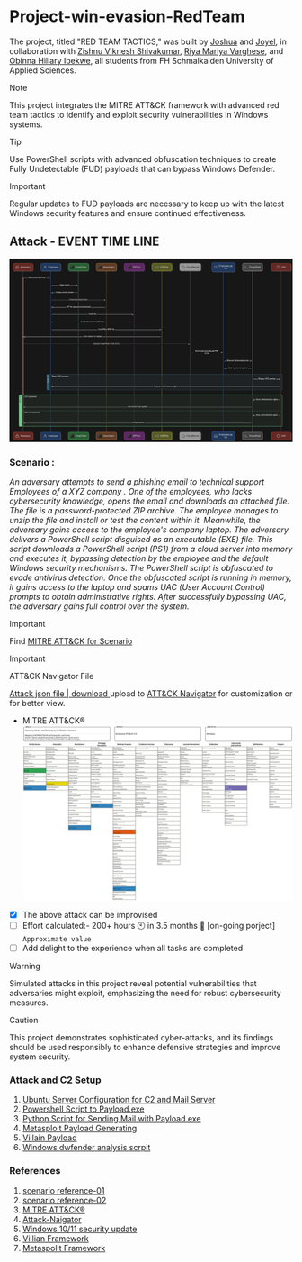 # Project-win-evasion-RedTeam
The project, titled "RED TEAM TACTICS," was built by [Joshua](https://github.com/JOSHUAPBIJU) and [Joyel](https://github.com/joyelpbiju), in collaboration with [Zishnu Viknesh Shivakumar](https://github.com/shivakumarzishnuviknesh7), [Riya Mariya Varghese](https://github.com/Riya-Mariya), and [Obinna Hillary Ibekwe](https://github.com/Ibekwe-1), all students from FH Schmalkalden University of Applied Sciences.
> [!NOTE]
> This project integrates the MITRE ATT&CK framework with advanced red team tactics to identify and exploit security vulnerabilities in Windows systems.

> [!TIP]
> Use PowerShell scripts with advanced obfuscation techniques to create Fully Undetectable (FUD) payloads that can bypass Windows Defender.

> [!IMPORTANT]
> Regular updates to FUD payloads are necessary to keep up with the latest Windows security features and ensure continued effectiveness.
## Attack - EVENT TIME LINE

![Att&ck Time Line](https://raw.githubusercontent.com/JOSHUAPBIJU/Project-win-evasion-RedTeam/main/Resource/attack-time-line.png)

### Scenario :
_An adversary attempts to send a phishing email to technical support Employees of a XYZ company . One of the employees, who lacks cybersecurity knowledge, opens the email and downloads an attached file. The file is a password-protected ZIP archive. The employee manages to unzip the file and install or test the content within it.
Meanwhile, the adversary gains access to the employee's company laptop. The adversary delivers a PowerShell script disguised as an executable (EXE) file. This script downloads a PowerShell script (PS1) from a cloud server into memory and executes it, bypassing detection by the employee and the default Windows security mechanisms.
The PowerShell script is obfuscated to evade antivirus detection. Once the obfuscated script is running in memory, it gains access to the laptop and spams UAC (User Account Control) prompts to obtain administrative rights. After successfully bypassing UAC, the adversary gains full control over the system._
> [!IMPORTANT]
> Find [MITRE ATT&CK for Scenario](https://github.com/JOSHUAPBIJU/Project-win-evasion-RedTeam/blob/main/MITRE%20ATT%26CK/README.md)

> [!IMPORTANT]
> ATT&CK Navigator File

[Attack json file | download ](https://github.com/JOSHUAPBIJU/Project-win-evasion-RedTeam/blob/main/MITRE%20ATT%26CK/adversary_tactics_and_techniques_for_hacking_win11-10_using_phishing_scenario.json) upload to [ATT&CK Navigator](https://mitre-attack.github.io/attack-navigator/) for customization or for better view.
+ MITRE ATT&CK®
![MITRE ATT&CK®](https://github.com/JOSHUAPBIJU/Project-win-evasion-RedTeam/blob/main/Resource/Adversary_Tactics_and_Techniques_for_Phishing_Scenario(3).svg)
- [x] The above attack can be improvised 
- [ ] Effort calculated:- 200+ hours 🕙 in 3.5 months 📆 [on-going porject] 	`Approximate value`
- [ ] Add delight to the experience when all tasks are completed
> [!WARNING]
> Simulated attacks in this project reveal potential vulnerabilities that adversaries might exploit, emphasizing the need for robust cybersecurity measures.

> [!CAUTION]
> This project demonstrates sophisticated cyber-attacks, and its findings should be used responsibly to enhance defensive strategies and improve system security.
> ### Attack and C2 Setup 
  1. [Ubuntu Server Configuration for C2 and Mail Server](https://github.com/JOSHUAPBIJU/Project-win-evasion-RedTeam/blob/main/Resource/ubuntu-server-config-for-C2-mailserver.md)
  2. [Powershell Script to Payload.exe](https://github.com/JOSHUAPBIJU/Project-win-evasion-RedTeam/blob/main/Resource/powershell-script-2-exe.md)
  3. [Python Script for Sending Mail with Payload.exe](https://github.com/JOSHUAPBIJU/Project-win-evasion-RedTeam/blob/main/Resource/mail-sending-python-script.md)
  4. [Metasploit Payload Generating](https://github.com/JOSHUAPBIJU/Project-win-evasion-RedTeam/blob/main/Resource/mataspolit-payload-gen-step.md)
  5. [Villain Payload](https://github.com/JOSHUAPBIJU/Project-win-evasion-RedTeam/blob/main/Resource/villian-payload-genstep.md)
  6. [Windows dwfender analysis scrpit](https://github.com/JOSHUAPBIJU/Project-win-evasion-RedTeam/blob/main/Resource/Windows-Defender-script.md)
### **References**

  1. [scenario reference-01](https://www.techopedia.com/antivirus/antivirus-statistics)
  2. [scenario reference-02](https://www.malwarebytes.com/blog/news/2020/10/work-devices-for-personal-use)
  3. [MITRE ATT&CK®](https://attack.mitre.org/)
  4. [Attack-Naigator](https://mitre-attack.github.io/attack-navigator/)
  5. [Windows 10/11 security update](https://techcommunity.microsoft.com/t5/windows-servicing/updates-so-often/m-p/39526)
  6. [Villian Framework](https://github.com/t3l3machus/Villain)
  7. [Metaspolit Framework](https://www.metasploit.com/)
  
      
 
